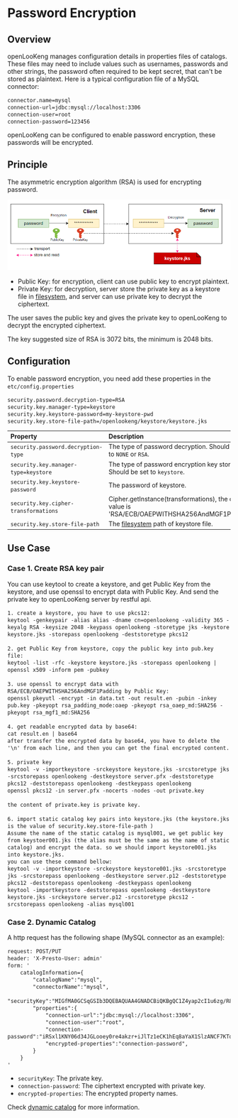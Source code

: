 
Password Encryption
===================

Overview
-------------------------
openLooKeng manages configuration details in properties files of catalogs. These files may need to include values such as usernames, passwords and other strings, the password often required to be kept secret, that can't be stored as plaintext.
Here is a typical configuration file of a MySQL connector:
```
connector.name=mysql
connection-url=jdbc:mysql://localhost:3306
connection-user=root
connection-password=123456
```
openLooKeng can be configured to enable password encryption, these passwords will be encrypted.

Principle
-------------------------
The asymmetric encryption algorithm (RSA) is used for encrypting password.

![principle](../images/password-encryption-principal.PNG)

* Public Key: for encryption, client can use public key to encrypt plaintext.
* Private Key: for decryption, server store the private key as a keystore file in [filesystem](../develop/filesystem.md), and server can use private key to decrypt the ciphertext.

The user saves the public key and gives the private key to openLooKeng to decrypt the encrypted ciphertext.

The key suggested size of RSA is 3072 bits, the minimum is 2048 bits.

Configuration
-------------------------

To enable password encryption, you need add these properties in the `etc/config.properties`
```
security.password.decryption-type=RSA
security.key.manager-type=keystore
security.key.keystore-password=my-keystore-pwd
security.key.store-file-path=/openlookeng/keystore/keystore.jks
```

| Property                          | Description                                                  |
| :-------------------------------- | :----------------------------------------------------------- |
| `security.password.decryption-type` | The type of password decryption. Should be set to `NONE` or `RSA`. |
| `security.key.manager-type=keystore`       | The type of password encryption key storage. Should be set to `keystore`. |
| `security.key.keystore-password`          | The password of keystore.                                         |
| `security.key.cipher-transformations`          | Cipher.getInstance(transformations), the default value is 'RSA/ECB/OAEPWITHSHA256AndMGF1Padding'             |
| `security.key.store-file-path`          | The [filesystem](../develop/filesystem.md) path of keystore file.                                          |

Use Case
-------------------------
### Case 1. Create RSA key pair  
You can use keytool to create a keystore, and get Public Key from the keystore, and use openssl to encrypt data with Public Key.
And send the private key to openLooKeng server by restful api.

```
1. create a keystore, you have to use pkcs12:
keytool -genkeypair -alias alias -dname cn=openlookeng -validity 365 -keyalg RSA -keysize 2048 -keypass openlookeng -storetype jks -keystore keystore.jks -storepass openlookeng -deststoretype pkcs12

2. get Public Key from keystore, copy the public key into pub.key file:
keytool -list -rfc -keystore keystore.jks -storepass openlookeng | openssl x509 -inform pem -pubkey

3. use openssl to encrypt data with RSA/ECB/OAEPWITHSHA256AndMGF1Padding by Public Key:
openssl pkeyutl -encrypt -in data.txt -out result.en -pubin -inkey pub.key -pkeyopt rsa_padding_mode:oaep -pkeyopt rsa_oaep_md:SHA256 -pkeyopt rsa_mgf1_md:SHA256

4. get readable encrypted data by base64:
cat result.en | base64
after transfer the encrypted data by base64, you have to delete the '\n' from each line, and then you can get the final encrypted content.

5. private key 
keytool -v -importkeystore -srckeystore keystore.jks -srcstoretype jks -srcstorepass openlookeng -destkeystore server.pfx -deststoretype pkcs12 -deststorepass openlookeng -destkeypass openlookeng  
openssl pkcs12 -in server.pfx -nocerts -nodes -out private.key

the content of private.key is private key. 

6. import static catalog key pairs into keystore.jks (the keystore.jks is the value of security.key.store-file-path ) 
Assume the name of the static catalog is mysql001, we get public key from keystoer001.jks (the alias must be the same as the name of static catalog) and encrypt the data. so we should import keystore001.jks into keystore.jks. 
you can use these command bellow:
keytool -v -importkeystore -srckeystore keystore001.jks -srcstoretype jks -srcstorepass openlookeng -destkeystore server.p12 -deststoretype pkcs12 -deststorepass openlookeng -destkeypass openlookeng
keytool -importkeystore -deststorepass openlookeng -destkeystore keystore.jks -srckeystore server.p12 -srcstoretype pkcs12 -srcstorepass openlookeng -alias mysql001

``` 


### Case 2. Dynamic Catalog
A http request has the following shape (MySQL connector as an example):
```
request: POST/PUT
header: 'X-Presto-User: admin'
form: '
    catalogInformation={
        "catalogName":"mysql",
        "connectorName":"mysql",
        "securityKey":"MIGfMA0GCSqGSIb3DQEBAQUAA4GNADCBiQKBgQC1Z4yap2cI1u6zg/R8vTcltOy8xxeOt/VG0xEArud+c5rI9h2kWy8Uo7hTFN/JapVDENT17fEzd+SqrlvcmD8ceDH07+OW2RRGcQjR0GKpKGSmubEHdH01xzpuQ1+m83B84Ir5eqcWx6QIwBPQsqqjeNpHhYdJLMpSrX1V+c7UUQIDAQAB",
        "properties":{
            "connection-url":"jdbc:mysql://localhost:3306",
            "connection-user":"root",
            "connection-password":"iRSxl1KNY06d34JGLooey0re4akzr+iJlTz1eCK1hEq8aYaX1SlzANCF7KTq6o2cF71OjINGvNjR0DXRed6gu3QYODw1Src0wiY0OvO9xfcffVt2rFvM/o238MJz1yhIcPn1BrrEgW5qVjzbbvzkS/fX+pTDqKNGAd3qefDLCuc=",
            "encrypted-properties":"connection-password",
        }
    }
'
```
* `securityKey`: The private key.
* `connection-password`: The ciphertext encrypted with private key.
* `encrypted-properties`: The encrypted property names.

Check [dynamic catalog](../admin/dynamic-catalog.md) for more information.